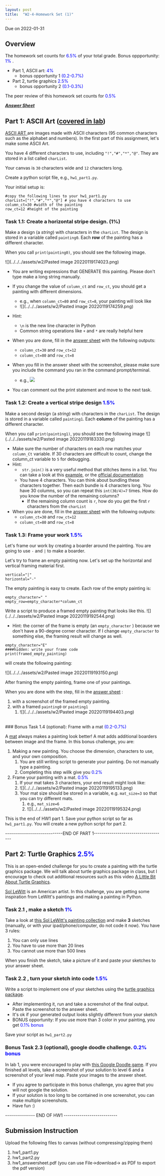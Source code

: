 ```yaml
---
layout: post
title:  "W2-4-Homework Set (1)"
---
```


Due on 2022-01-31

## Overview 
The homework set counts for <span style="color:#0000ff;"> 6.5%  </span> of your total grade. Bonus oppportunity:   <span style="color:#0000ff;"> 1% </span>. 
- Part 1, ASCII art:  <span style="color:#0000ff;"> 4%  </span>
	- bonus opportunity 1 <span style="color:#0000ff;">  (0.2-0.7%)  </span>
- Part 2, turtle graphics <span style="color:#0000ff;"> 2.5%  </span>
	- bonus opportunity 2 <span style="color:#0000ff;">  (0.1-0.3%)  </span>

The peer review of this homework set counts for <span style="color:#0000ff;"> 0.5%  </span>

***[Answer Sheet](https://docs.google.com/document/d/14Oao1qi8UKuUOPo1mNiRtXApJBI2E5KeHBPEda93IUo/edit)***

## Part 1: ASCII Art ([covered in lab](https://www.youtube.com/watch?v=L9l_y4oU_sc&list=PLgtwEJaAs76ZX4gwNgXVabs8I8Ve4Tcy1&index=1))

[ASCII ART ](https://en.wikipedia.org/wiki/ASCII_art) are images made with ASCII characters (95 common characters such as the alphabet and numbers). In the first part of this assignment, let's make some ASCII Art. 

You have 4 different characters to use, including `"!","#","*","@"`. They are stored in a list called `charList`. 

Your canvas is `30` characters wide and `12` characters long. 

Create a python script file, e.g., `hw1_part1.py`.

Your initial setup is:
```
#copy the following lines to your hw1_part1.py
charList=["!","#","*","@"] # you have 4 characters to use 
column_ct=30 #width of the painting 
row_ct=12 #height of the painting
```

### Task 1.1: Create a horizontal stripe design. (1%)

Make a design (a *string*) with characters in the `charList`. The design is stored in a variable called `painting0`. Each **row** of the painting has a different character. 

When you call `print(painting0)`, you should see the following image. 

![](../../../assets/w2/Pasted image 20220119174023.png)
- You are writing expressions that GENERATE this painting. Please don't type make a long string manually. 
- If you change the value of `column_ct` and `row_ct`, you should get a painting with different dimensions. 
	- e.g., when `column_ct=80` and  `row_ct=8`, your painting will look like 
	- ![](../../../assets/w2/Pasted image 20220119174259.png)
- Hint: 
	- `\n`  is the new line character in Python 
	-  Common string operations like `+` and `*` are really helpful here  
- When you are done, fill in the [answer sheet](https://docs.google.com/document/d/14Oao1qi8UKuUOPo1mNiRtXApJBI2E5KeHBPEda93IUo/edit) with the following outputs:
	- `column_ct=30` and  `row_ct=12`
	- `column_ct=80` and  `row_ct=8`
- When you fill in the answer sheet with the screenshot, please make sure you include the command you ran in the command prompt/terminal.
	- e.g., ![](../../../assets/w2/vist270w2-01.png)

- You can comment out the print statement and move to the next task. 

### Task 1.2: Create a vertical stripe design <span style="color:#0000ff;">  1.5%  </span>
Make a second design (a *string*) with characters in the `charList`. The design is stored in a variable called `painting1`. Each **column** of the painting has a different character. 

When you call `print(painting1)`, you should see the following image 
![](../../../assets/w2/Pasted image 20220119183330.png)

- Make sure the number of characters on each row matches your `column_Ct` variable. If 30 characters are difficult to count, change the column_ct variable to `5` for debugging. 
- Hint:
	- ` str.join()` is a very useful method that stitches items in a list. You can take a look at this [example](https://www.programiz.com/python-programming/methods/string/join), or the [official documentation ](https://docs.python.org/3/library/stdtypes.html#str.join)
	-  You have 4 characters. You can think about bundling these characters together. Then each bundle is 4 characters long. You have 30 columns, so you can repeat this `int(30/4)=7` times. How do you know the number of the remaining columns? 
		- If the remaining column count is `r`, how do you get the first `r` characters from the `charList`
- When you are done, fill in the [answer sheet](https://docs.google.com/document/d/14Oao1qi8UKuUOPo1mNiRtXApJBI2E5KeHBPEda93IUo/edit) with the following outputs:
	- `column_ct=30` and  `row_ct=12`
	- `column_ct=80` and  `row_ct=8`



### Task 1.3: Frame your work <span style="color:#0000ff;">  1.5%  </span>
Let's frame our work by creating a boarder around the painting. You are going to use `-` and `|` to make a boarder. 

Let's try to frame an empty painting now. Let's set up the horizontal and vertical framing material first.   
```
vertical="|"
horizontal="-"

```

The empty painting is easy to create. Each row of the empty painting is:

```
empty_character=" "
empty_row=empty_character*column_ct
```

Write a script to produce a framed empty painting that looks like this. 
![](../../../assets/w2/Pasted image 20220119192544.png)
- Hint: the corner of the frame is empty (an `empty_character` ) because we don't have a 90-degree corner character. If I change `empty_character` to something else, the framing result will change as well. 

```
empty_character="E"
####hidden: write your frame code 
print(framed_empty_painting)
```
will create the following painting:

![](../../../assets/w2/Pasted image 20220119193150.png)




After framing the empty painting, frame one of your paintings. 


 When you are done with the step, fill in the [answer sheet](https://docs.google.com/document/d/14Oao1qi8UKuUOPo1mNiRtXApJBI2E5KeHBPEda93IUo/edit) :
 1. with a screenshot of the framed empty painting.
 2. with a framed `painting0` or `painting1` 
	 1. ![](../../../assets/w2/Pasted image 20220119194403.png) 

<br>
### Bonus Task 1.4 (optional):  Frame with a mat 
 <span style="color:#0000ff;">  (0.2-0.7%)  </span>

 A [mat](https://en.wikipedia.org/wiki/Mat_(picture_framing)) always makes a painting look better! A mat adds additional boarders between image and the frame. In this bonus challenge, you are:
 1. Making a new painting. You choose the dimension, characters to use, and your own composition. 
	 1. You are still writing script to generate your painting. Do not manually type a painting. 
	 2. Completing this step willk give you <span style="color:#0000ff;">  0.2%  </span>
 2. Frame your painting with a mat. <span style="color:#0000ff;">  0.5%  </span>
	 1. If your mat takes 3 characters, your end result might look like: 
	 2. ![](../../../assets/w2/Pasted image 20220119195133.png)
	 3. Your mat size should be stored in a variable, e.g. `mat_size=3` so that you can try different mats. 
		 1. e.g.,  `mat_size=6` 
		 2. ![](../../../assets/w2/Pasted image 20220119195324.png)


This is the end of HW1 part 1. Save your python script so far as `hw1_part1.py`. You will create a new python script for part 2. 

-----------------------------END OF PART 1------------------------------------


## Part 2: Turtle Graphics <span style="color:#0000ff;"> 2.5%  </span>

This is an open-ended challenge for you to create a painting with the turtle graphics package. We will talk about turtle graphics package in class, but I encourage to check out additional resources such as this video [A Little Bit About Turtle Graphics](https://www.youtube.com/watch?v=1t0Ye3WMmiQ).

[Sol LeWitt](https://en.wikipedia.org/wiki/Sol_LeWitt) is an American artist. In this challenge, you are getting some inspiration from LeWitt's paintings and making a painting in Python. 

### Task 2.1 , make a sketch <span style="color:#0000ff;"> 1%  </span>
Take a look at [this Sol LeWitt's painting collection](https://massmoca.org/sol-lewitt/) and make **3** sketches (manually, or with your ipad/phone/computer, do not code it now). You have 3 rules: 
1. You can only use lines 
2. You have to use more than 20 lines 
3. You cannot use more than 500 lines 

When you finish the sketch, take a picture of it and paste your sketches to your answer sheet. 
 
### Task 2.2 , turn your sketch into code <span style="color:#0000ff;"> 1.5%  </span>
Write a script to implement one of your sketches using the [turtle graphics package](https://docs.python.org/3/library/turtle.html). 
- After implementing it, run and take a screenshot of the final output. Paste the screenshot to the answer sheet. 
- It's ok if your generated output looks slightly different from your sketch
- BONUS opportunity: If you use more than 3 color in your painting, you get  <span style="color:#0000ff;">0.1% bonus </span>


Save your script as `hw1_part2.py`


### Bonus Task 2.3 (optional), google doodle challenge. <span style="color:#0000ff;">0.2% bonus </span>

In lab 1, you were encouraged to play with [this Google Doodle game](https://www.google.com/doodles/celebrating-50-years-of-kids-coding). If you finished all levels, take a screenshot of your solution to level 6 and a screenshot of your level map. Paste your images to the answer sheet. 

- If you agree to participate in this bonus challenge, you agree that you will not google the solution. 
- If your solution is too long to be contained in one screenshot, you can make multiple screenshots. 
- Have fun :)


---------------  END OF HW1 ---------------------------


## Submission Instruction 
Upload the following files to canvas (without compressing/zipping them)
1. hw1_part1.py
2. hw1_part2.py
3. hw1_answersheet.pdf (you can use File->download-> as PDF to export the pdf version)